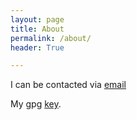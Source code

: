 ```yaml
---
layout: page
title: About
permalink: /about/
header: True

---
```


I can be contacted via <a href="mailto:&#97;&#114;&#103;&#117;&#103;&#103;&#105;&#64;&#97;&#114;&#103;&#117;&#103;&#103;&#105;&#46;&#99;&#111;&#46;&#117;&#107;">email</a>

My gpg [key]({{site.url}}/arguggi@arguggi.co.uk.key "PGP key").
